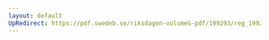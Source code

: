 ```yaml
---
layout: default
UpRedirect: https://pdf.swedeb.se/riksdagen-volumeG-pdf/199293/reg_199293/reg_199293_0153.pdf
---
```

